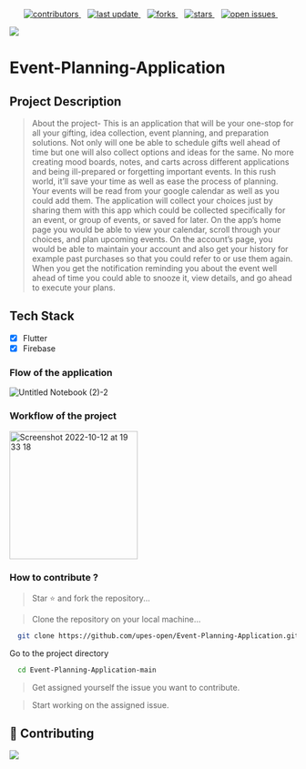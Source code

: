 <!--Badges-->
<p align=center>
  <a href="https://github.com/Louis3797/awesome-readme-template/graphs/contributors">
    <img src="https://img.shields.io/github/contributors/upes-open/Event-Planning-Application" alt="contributors" />
  </a>&nbsp;&nbsp;
  <a href="">
    <img src="https://img.shields.io/github/last-commit/upes-open/Event-Planning-Application" alt="last update" />
  </a>&nbsp;&nbsp;
  <a href="https://github.com/Louis3797/awesome-readme-template/network/members">
    <img src="https://img.shields.io/github/forks/upes-open/Event-Planning-Application" alt="forks" />
  </a>&nbsp;&nbsp;
  <a href="https://github.com/Louis3797/awesome-readme-template/stargazers">
    <img src="https://img.shields.io/github/stars/upes-open/Event-Planning-Application" alt="stars" />
  </a>&nbsp;&nbsp;
  <a href="https://github.com/Louis3797/awesome-readme-template/issues/">
    <img src="https://img.shields.io/github/issues/upes-open/Event-Planning-Application" alt="open issues" />
  </a>&nbsp;&nbsp;
</p>


![](https://user-images.githubusercontent.com/89656488/200188930-75c98bf7-f01e-4c85-abb1-d5fdddad8585.gif)


# Event-Planning-Application


## Project Description
>About the project-
This is an application that will be your one-stop for all your gifting, idea collection, event planning, and preparation solutions. Not only will one be able to schedule gifts well ahead of time but one will also collect options and ideas for the same. No more creating mood boards, notes, and carts across different applications and being ill-prepared or forgetting important events. In this rush world, it’ll save your time as well as ease the process of planning. Your events will be read from your google calendar as well as you could add them. The application will collect your choices just by sharing them with this app which could be collected specifically for an event, or group of events, or saved for later. On the app’s home page you would be able to view your calendar, scroll through your choices, and plan upcoming events. On the account’s page, you would be able to maintain your account and also get your history for example past purchases so that you could refer to or use them again. When you get the notification reminding you about the event well ahead of time you could able to snooze it, view details, and go ahead to execute your plans. 

## Tech Stack 
- [x] Flutter
- [x] Firebase

### Flow of the application 
![Untitled Notebook (2)-2](https://user-images.githubusercontent.com/89656488/195362448-b6ee6697-5098-460c-8b3d-fb06cf5eac64.jpg)

### Workflow of the project 
<img width="225" alt="Screenshot 2022-10-12 at 19 33 18" src="https://user-images.githubusercontent.com/89656488/195364220-a6d72955-3554-406b-92b8-b0c4788ec952.png">


### How to contribute ?

> Star ⭐ and fork the repository... <br>

> Clone the repository on your local machine... <br>
```bash
  git clone https://github.com/upes-open/Event-Planning-Application.git
```
Go to the project directory

```bash
  cd Event-Planning-Application-main
```

> Get assigned yourself the issue you want to contribute.<br>

> Start working on the assigned issue.


## :wave: Contributing

<a href="https://github.com/upes-open/Event-Planning-Application/graphs/contributors">
  <img src="https://contrib.rocks/image?repo=upes-open/Event-Planning-Application" />
</a>
